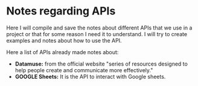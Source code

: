 # Notes regarding APIs

Here I will compile and save the notes about different APIs that we use in a project or that for some reason I need it to understand. 
I will try to create examples and notes about how to use the API.

Here a list of APIs already made notes about: 

* **Datamuse:** from the official website "series of resources designed to help people create and communicate more effectively."
* **GOOGLE Sheets:** It is the API to interact with Google sheets.


